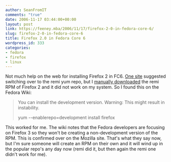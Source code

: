 ```yaml
---
author: SeanFromIT
comments: "true"
date: 2006-11-17 03:44:00+00:00
layout: post
link: https://feeney.mba/2006/11/17/firefox-2-0-in-fedora-core-6/
slug: firefox-2-0-in-fedora-core-6
title: Firefox 2.0 in Fedora Core 6
wordpress_id: 333
categories:
- fedora
- firefox
- linux
---
```


Not much help on the web for installing Firefox 2 in FC6. [One site](http://www.philoking.com/2006/11/15/how-to-update-to-firefox-20-on-fedora-core-6-the-easy-way/) suggested switching over to the remi yum repo, but I [manually downloaded](http://www.diaspoir.net/blog/mt/2006/10/firefox_2_on_fedora_core_6.html) the remi RPM of Firefox 2 and it did not work on my system. So I found this on the Fedora Wiki:

<blockquote>You can install the development version. Warning: This might result in instability.  
  
yum --enablerepo=development install firefox  
</blockquote>

This worked for me. The wiki notes that the Fedora developers are focusing on Firefox 3 so they won't be creating a non-development version of the RPM. This is confirmed over on the Mozilla site. That's what they say now, but I'm sure someone will create an RPM on their own and it will wind up in the popular repo's any day now (remi did it, but then again the remi one didn't work for me).
